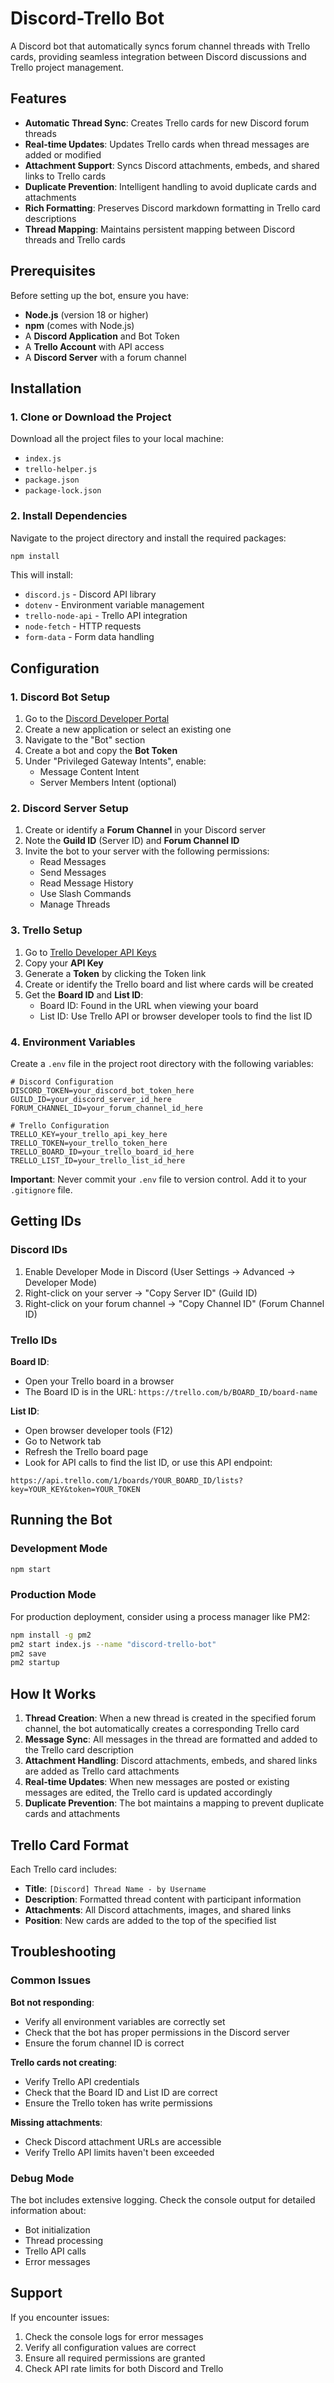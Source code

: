 # Discord-Trello Bot

A Discord bot that automatically syncs forum channel threads with Trello cards, providing seamless integration between Discord discussions and Trello project management.

## Features

- **Automatic Thread Sync**: Creates Trello cards for new Discord forum threads
- **Real-time Updates**: Updates Trello cards when thread messages are added or modified
- **Attachment Support**: Syncs Discord attachments, embeds, and shared links to Trello cards
- **Duplicate Prevention**: Intelligent handling to avoid duplicate cards and attachments
- **Rich Formatting**: Preserves Discord markdown formatting in Trello card descriptions
- **Thread Mapping**: Maintains persistent mapping between Discord threads and Trello cards


## Prerequisites

Before setting up the bot, ensure you have:

- **Node.js** (version 18 or higher)
- **npm** (comes with Node.js)
- A **Discord Application** and Bot Token
- A **Trello Account** with API access
- A **Discord Server** with a forum channel


## Installation

### 1. Clone or Download the Project

Download all the project files to your local machine:

- `index.js`
- `trello-helper.js`
- `package.json`
- `package-lock.json`


### 2. Install Dependencies

Navigate to the project directory and install the required packages:

```bash
npm install
```

This will install:

- `discord.js` - Discord API library
- `dotenv` - Environment variable management
- `trello-node-api` - Trello API integration
- `node-fetch` - HTTP requests
- `form-data` - Form data handling


## Configuration

### 1. Discord Bot Setup

1. Go to the [Discord Developer Portal](https://discord.com/developers/applications)
2. Create a new application or select an existing one
3. Navigate to the "Bot" section
4. Create a bot and copy the **Bot Token**
5. Under "Privileged Gateway Intents", enable:
    - Message Content Intent
    - Server Members Intent (optional)

### 2. Discord Server Setup

1. Create or identify a **Forum Channel** in your Discord server
2. Note the **Guild ID** (Server ID) and **Forum Channel ID**
3. Invite the bot to your server with the following permissions:
    - Read Messages
    - Send Messages
    - Read Message History
    - Use Slash Commands
    - Manage Threads

### 3. Trello Setup

1. Go to [Trello Developer API Keys](https://trello.com/app-key)
2. Copy your **API Key**
3. Generate a **Token** by clicking the Token link
4. Create or identify the Trello board and list where cards will be created
5. Get the **Board ID** and **List ID**:
    - Board ID: Found in the URL when viewing your board
    - List ID: Use Trello API or browser developer tools to find the list ID

### 4. Environment Variables

Create a `.env` file in the project root directory with the following variables:

```env
# Discord Configuration
DISCORD_TOKEN=your_discord_bot_token_here
GUILD_ID=your_discord_server_id_here
FORUM_CHANNEL_ID=your_forum_channel_id_here

# Trello Configuration
TRELLO_KEY=your_trello_api_key_here
TRELLO_TOKEN=your_trello_token_here
TRELLO_BOARD_ID=your_trello_board_id_here
TRELLO_LIST_ID=your_trello_list_id_here
```

**Important**: Never commit your `.env` file to version control. Add it to your `.gitignore` file.

## Getting IDs

### Discord IDs

1. Enable Developer Mode in Discord (User Settings → Advanced → Developer Mode)
2. Right-click on your server → "Copy Server ID" (Guild ID)
3. Right-click on your forum channel → "Copy Channel ID" (Forum Channel ID)

### Trello IDs

**Board ID**:

- Open your Trello board in a browser
- The Board ID is in the URL: `https://trello.com/b/BOARD_ID/board-name`

**List ID**:

- Open browser developer tools (F12)
- Go to Network tab
- Refresh the Trello board page
- Look for API calls to find the list ID, or use this API endpoint:

```
https://api.trello.com/1/boards/YOUR_BOARD_ID/lists?key=YOUR_KEY&token=YOUR_TOKEN
```


## Running the Bot

### Development Mode

```bash
npm start
```


### Production Mode

For production deployment, consider using a process manager like PM2:

```bash
npm install -g pm2
pm2 start index.js --name "discord-trello-bot"
pm2 save
pm2 startup
```


## How It Works

1. **Thread Creation**: When a new thread is created in the specified forum channel, the bot automatically creates a corresponding Trello card
2. **Message Sync**: All messages in the thread are formatted and added to the Trello card description
3. **Attachment Handling**: Discord attachments, embeds, and shared links are added as Trello card attachments
4. **Real-time Updates**: When new messages are posted or existing messages are edited, the Trello card is updated accordingly
5. **Duplicate Prevention**: The bot maintains a mapping to prevent duplicate cards and attachments

## Trello Card Format

Each Trello card includes:

- **Title**: `[Discord] Thread Name - by Username`
- **Description**: Formatted thread content with participant information
- **Attachments**: All Discord attachments, images, and shared links
- **Position**: New cards are added to the top of the specified list


## Troubleshooting

### Common Issues

**Bot not responding**:

- Verify all environment variables are correctly set
- Check that the bot has proper permissions in the Discord server
- Ensure the forum channel ID is correct

**Trello cards not creating**:

- Verify Trello API credentials
- Check that the Board ID and List ID are correct
- Ensure the Trello token has write permissions

**Missing attachments**:

- Check Discord attachment URLs are accessible
- Verify Trello API limits haven't been exceeded


### Debug Mode

The bot includes extensive logging. Check the console output for detailed information about:

- Bot initialization
- Thread processing
- Trello API calls
- Error messages


## Support

If you encounter issues:

1. Check the console logs for error messages
2. Verify all configuration values are correct
3. Ensure all required permissions are granted
4. Check API rate limits for both Discord and Trello


[^1]: file.env

[^2]: index.js

[^3]: package.json

[^4]: package-lock.json

[^5]: trello-helper.js

